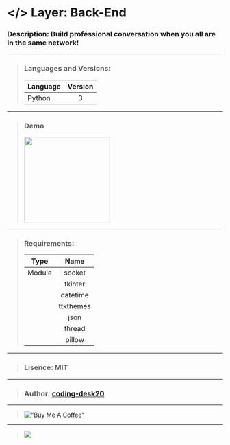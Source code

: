 # </> Layer: Back-End
### Description: Build professional conversation when you all are in the same network!
---
> ### Languages and Versions:
> | Language  | Version |
> | --------- |:-------:|
> | Python    | 3       |
---
> ### Demo
> <img src="https://github.com/coding-desk20/coding-desk20/blob/main/images/node.png?raw=true" width="200">
---
> ### Requirements:
> | Type      | Name      |
> | --------- |:---------:|
> | Module    | socket    |
> |           | tkinter   |
> |           | datetime  |
> |           | ttkthemes |
> |           | json      |
> |           | thread    |
> |           | pillow    |
---
> ###  Lisence: MIT
---
> ### Author: [coding-desk20](https://github.com/coding-desk20)
---
> [!["Buy Me A Coffee"](https://www.buymeacoffee.com/assets/img/custom_images/orange_img.png)](https://buymeacoffee.com/codingdesk20)
---
> [![](https://visitcount.itsvg.in/api?id=project-3&label=Project%20Visits&icon=3&pretty=true)](https://github.com/coding-desk20/Node)
